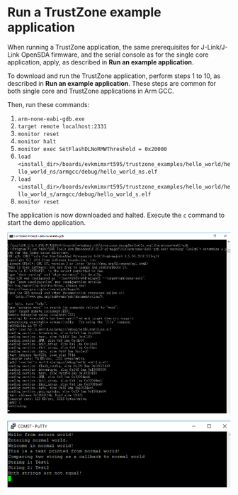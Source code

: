 # Run a TrustZone example application

When running a TrustZone application, the same prerequisites for J-Link/J-Link OpenSDA firmware, and the serial console as for the single core application, apply, as described in **Run an example application**.

To download and run the TrustZone application, perform steps 1 to 10, as described in **Run an example application**. These steps are common for both single core and TrustZone applications in Arm GCC.

Then, run these commands:

1.  `arm-none-eabi-gdb.exe`
2.  `target remote localhost:2331`
3.  `monitor reset`
4.  `monitor halt`
5.  `monitor exec SetFlashDLNoRMWThreshold = 0x20000`
6.  `load <install_dir>/boards/evkmimxrt595/trustzone_examples/hello_world/hello_world_ns/armgcc/debug/hello_world_ns.elf`
7.  `load <install_dir>/boards/evkmimxrt595/trustzone_examples/hello_world/hello_world_s/armgcc/debug/hello_world_s.elf`
8.  `monitor reset`

The application is now downloaded and halted. Execute the `c` command to start the demo application.

![](images/trustzone_debug_sessions_armgcc_mimxrt500.png "Loading and running the TrustZone example")

![](images/text_display_trustzone_hello_world_app.png "Text display of the TrustZone hello_world application")

